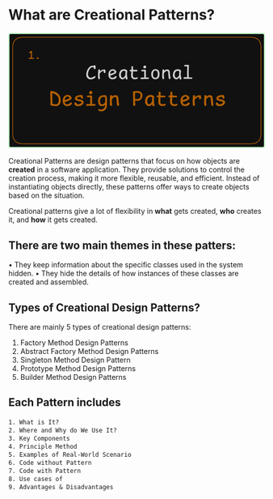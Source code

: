 # What are Creational Patterns?

<p align="center">
  <img src="./images/creational-design-pattern.png" alt="Creational Design Patterns" style="border: 2px solid #b2f2bb; border-radius: 4px;">
</p>

Creational Patterns are design patterns that focus on how objects are **created** in a software application. They provide solutions to control the creation process, making it more flexible, reusable, and efficient. Instead of instantiating objects directly, these patterns offer ways to create objects based on the situation.

Creational patterns give a lot of flexibility in **what** gets created, **who** creates it, and **how** it gets created.

## There are two main themes in these patters:

• They keep information about the specific classes used in the system hidden.
• They hide the details of how instances of these classes are created and assembled.

## Types of Creational Design Patterns?

There are mainly 5 types of creational design patterns:

1. Factory Method Design Patterns
2. Abstract Factory Method Design Patterns
3. Singleton Method Design Pattern
4. Prototype Method Design Patterns
5. Builder Method Design Patterns

## Each Pattern includes

    1. What is It?
    2. Where and Why do We Use It?
    3. Key Components
    4. Principle Method
    5. Examples of Real-World Scenario
    6. Code without Pattern
    7. Code with Pattern
    8. Use cases of
    9. Advantages & Disadvantages
